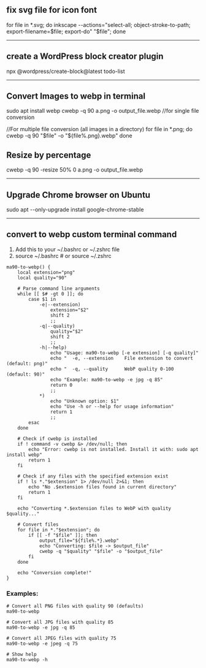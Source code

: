 ## fix svg file for icon font
for file in *.svg; do   inkscape --actions="select-all; object-stroke-to-path; export-filename=$file; export-do" "$file"; done

---------------------------------------------------------------------------------------------------------------------------------

## create a WordPress block creator plugin
npx @wordpress/create-block@latest todo-list

---------------------------------------------------------------------------------------------------------------------------------

## Convert Images to webp in terminal
sudo apt install webp
cwebp -q 90 a.png -o output_file.webp  //for single file conversion

//For multiple file conversion (all images in a directory)
for file in *.png; do
    cwebp -q 90 "$file" -o "${file%.png}.webp"
done

## Resize by percentage
cwebp -q 90 -resize 50% 0 a.png -o output_file.webp

---------------------------------------------------------------------------------------------------------------------------------

## Upgrade Chrome browser on Ubuntu
sudo apt --only-upgrade install google-chrome-stable

---------------------------------------------------------------------------------------------------------------------------------

## convert to webp custom terminal command
1. Add this to your ~/.bashrc or ~/.zshrc file
2. source ~/.bashrc  # or source ~/.zshrc

```
ma90-to-webp() {
    local extension="png"
    local quality="90"
    
    # Parse command line arguments
    while [[ $# -gt 0 ]]; do
        case $1 in
            -e|--extension)
                extension="$2"
                shift 2
                ;;
            -q|--quality)
                quality="$2"
                shift 2
                ;;
            -h|--help)
                echo "Usage: ma90-to-webp [-e extension] [-q quality]"
                echo "  -e, --extension    File extension to convert (default: png)"
                echo "  -q, --quality      WebP quality 0-100 (default: 90)"
                echo "Example: ma90-to-webp -e jpg -q 85"
                return 0
                ;;
            *)
                echo "Unknown option: $1"
                echo "Use -h or --help for usage information"
                return 1
                ;;
        esac
    done
    
    # Check if cwebp is installed
    if ! command -v cwebp &> /dev/null; then
        echo "Error: cwebp is not installed. Install it with: sudo apt install webp"
        return 1
    fi
    
    # Check if any files with the specified extension exist
    if ! ls *."$extension" 1> /dev/null 2>&1; then
        echo "No .$extension files found in current directory"
        return 1
    fi
    
    echo "Converting *.$extension files to WebP with quality $quality..."
    
    # Convert files
    for file in *."$extension"; do
        if [[ -f "$file" ]]; then
            output_file="${file%.*}.webp"
            echo "Converting: $file -> $output_file"
            cwebp -q "$quality" "$file" -o "$output_file"
        fi
    done
    
    echo "Conversion complete!"
}
```

### Examples:
```
# Convert all PNG files with quality 90 (defaults)
ma90-to-webp

# Convert all JPG files with quality 85
ma90-to-webp -e jpg -q 85

# Convert all JPEG files with quality 75
ma90-to-webp -e jpeg -q 75

# Show help
ma90-to-webp -h
```

